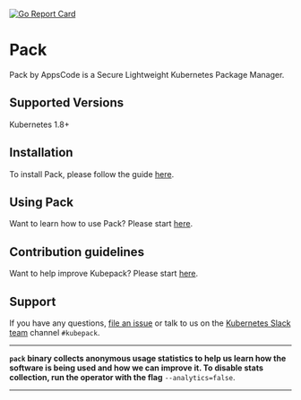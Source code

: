 [![Go Report Card](https://goreportcard.com/badge/github.com/kubepack/pack)](https://goreportcard.com/report/github.com/kubepack/pack)

# Pack
Pack by AppsCode is a  Secure Lightweight Kubernetes Package Manager. 

## Supported Versions
Kubernetes 1.8+

## Installation
To install Pack, please follow the guide [here](/docs/install.md).

## Using Pack
Want to learn how to use Pack? Please start [here](/docs/tutorials/README.md).

## Contribution guidelines
Want to help improve Kubepack? Please start [here](/CONTRIBUTING.md).

## Support
If you have any questions, [file an issue](https://github.com/kubepack/pack/issues/new) or talk to us on the [Kubernetes Slack team](http://slack.kubernetes.io) channel `#kubepack`.

---

**`pack` binary collects anonymous usage statistics to help us learn how the software is being used and how we can improve it.
To disable stats collection, run the operator with the flag** `--analytics=false`.

---

